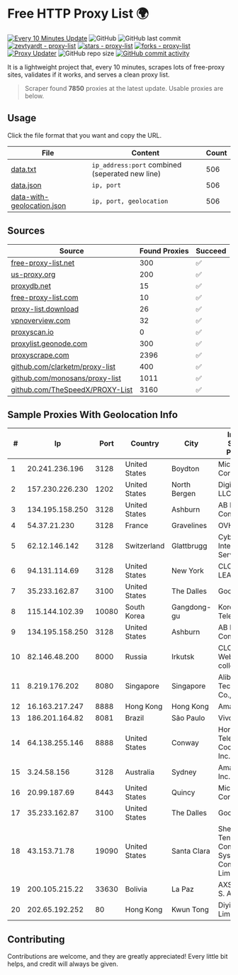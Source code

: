 
# Free HTTP Proxy List 🌍

[![Every 10 Minutes Update](https://github.com/mertguvencli/http-proxy-list/actions/workflows/main.yml/badge.svg?branch=main)](https://github.com/mertguvencli/http-proxy-list/actions/workflows/main.yml)
![GitHub](https://img.shields.io/github/license/mertguvencli/http-proxy-list)
![GitHub last commit](https://img.shields.io/github/last-commit/mertguvencli/http-proxy-list)
[![zevtyardt - proxy-list](https://img.shields.io/static/v1?label=zevtyardt&message=proxy-list&color=blue&logo=github)](https://github.com/zevtyardt/proxy-list "Go to GitHub repo")
[![stars - proxy-list](https://img.shields.io/github/stars/zevtyardt/proxy-list?style=social)](https://github.com/zevtyardt/proxy-list)
[![forks - proxy-list](https://img.shields.io/github/forks/zevtyardt/proxy-list?style=social)](https://github.com/zevtyardt/proxy-list)
[![Proxy Updater](https://github.com/zevtyardt/proxy-list/workflows/Proxy%20Updater/badge.svg)](https://github.com/zevtyardt/proxy-list/actions?query=workflow:"Proxy+Updater")
![GitHub repo size](https://img.shields.io/github/repo-size/zevtyardt/proxy-list)
[![GitHub commit activity](https://img.shields.io/github/commit-activity/m/zevtyardt/proxy-list?logo=commits)](https://github.com/zevtyardt/proxy-list/commits/main)

It is a lightweight project that, every 10 minutes, scrapes lots of free-proxy sites, validates if it works, and serves a clean proxy list.

> Scraper found **7850** proxies at the latest update. Usable proxies are below.

## Usage

Click the file format that you want and copy the URL.

|File|Content|Count|
|----|-------|-----|
|[data.txt](https://raw.githubusercontent.com/mertguvencli/http-proxy-list/main/proxy-list/data.txt)|`ip_address:port` combined (seperated new line)|506|
|[data.json](https://raw.githubusercontent.com/mertguvencli/http-proxy-list/main/proxy-list/data.json)|`ip, port`|506|
|[data-with-geolocation.json](https://raw.githubusercontent.com/mertguvencli/http-proxy-list/main/proxy-list/data-with-geolocation.json)|`ip, port, geolocation`|506|

## Sources

|Source|Found Proxies|Succeed|
|------|-------------|-------|
|[free-proxy-list.net](https://free-proxy-list.net)|300|✅|
|[us-proxy.org](https://www.us-proxy.org)|200|✅|
|[proxydb.net](http://proxydb.net)|15|✅|
|[free-proxy-list.com](https://free-proxy-list.com/?page=&port=&type%5B%5D=http&type%5B%5D=https&up_time=0&search=Search)|10|✅|
|[proxy-list.download](https://www.proxy-list.download/HTTP)|26|✅|
|[vpnoverview.com](https://vpnoverview.com/privacy/anonymous-browsing/free-proxy-servers)|32|✅|
|[proxyscan.io](https://www.proxyscan.io)|0|✅|
|[proxylist.geonode.com](https://proxylist.geonode.com/api/proxy-list?limit=300&page=1&sort_by=lastChecked&sort_type=desc&protocols=http,https)|300|✅|
|[proxyscrape.com](https://api.proxyscrape.com/v2/?request=displayproxies&protocol=http&timeout=10000&country=all&ssl=all&anonymity=all)|2396|✅|
|[github.com/clarketm/proxy-list](https://raw.githubusercontent.com/clarketm/proxy-list/master/proxy-list-raw.txt)|400|✅|
|[github.com/monosans/proxy-list](https://raw.githubusercontent.com/monosans/proxy-list/main/proxies/http.txt)|1011|✅|
|[github.com/TheSpeedX/PROXY-List](https://raw.githubusercontent.com/TheSpeedX/PROXY-List/master/http.txt)|3160|✅|


## Sample Proxies With Geolocation Info

|#|Ip|Port|Country|City|Internet Service Provider|
|-|--|----|-------|----|-------------------------|
|1|20.241.236.196|3128|United States|Boydton|Microsoft Corporation|
|2|157.230.226.230|1202|United States|North Bergen|DigitalOcean, LLC|
|3|134.195.158.250|3128|United States|Ashburn|AB E-Commerce|
|4|54.37.21.230|3128|France|Gravelines|OVH SAS|
|5|62.12.146.142|3128|Switzerland|Glattbrugg|Cyberlink Internet Services AG|
|6|94.131.114.69|3128|United States|New York|CLOUD LEASE Ltd|
|7|35.233.162.87|3100|United States|The Dalles|Google LLC|
|8|115.144.102.39|10080|South Korea|Gangdong-gu|Korea Telecom|
|9|134.195.158.250|3128|United States|Ashburn|AB E-Commerce|
|10|82.146.48.200|8000|Russia|Irkutsk|CLOUD WebDC collocation|
|11|8.219.176.202|8080|Singapore|Singapore|Alibaba (US) Technology Co., Ltd.|
|12|16.163.217.247|8888|Hong Kong|Hong Kong|Amazon.com|
|13|186.201.164.82|8081|Brazil|São Paulo|Vivo|
|14|64.138.255.146|8888|United States|Conway|Horry Telephone Cooperative, Inc.|
|15|3.24.58.156|3128|Australia|Sydney|Amazon.com, Inc.|
|16|20.99.187.69|8443|United States|Quincy|Microsoft Corporation|
|17|35.233.162.87|3100|United States|The Dalles|Google LLC|
|18|43.153.71.78|19090|United States|Santa Clara|Shenzhen Tencent Computer Systems Company Limited|
|19|200.105.215.22|33630|Bolivia|La Paz|AXS Bolivia S. A.|
|20|202.65.192.252|80|Hong Kong|Kwun Tong|Diyixian.com Limited|



## Contributing

Contributions are welcome, and they are greatly appreciated! Every
little bit helps, and credit will always be given.

